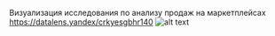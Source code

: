 Визуализация исследования по анализу продаж на маркетплейсах
https://datalens.yandex/crkyesgbhr140
![alt text](https://github.com/ecocity-coder/Market_places/blob/main/2024-05-07_10-14-53.png)
